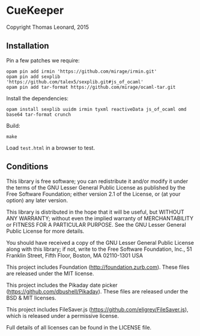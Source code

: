 CueKeeper
=========

Copyright Thomas Leonard, 2015


Installation
------------

Pin a few patches we require:

    opam pin add irmin 'https://github.com/mirage/irmin.git'
    opam pin add sexplib 'https://github.com/talex5/sexplib.git#js_of_ocaml'
    opam pin add tar-format https://github.com/mirage/ocaml-tar.git

Install the dependencies:

    opam install sexplib uuidm irmin tyxml reactiveData js_of_ocaml omd base64 tar-format crunch

Build:

    make

Load `test.html` in a browser to test.


Conditions
----------

This library is free software; you can redistribute it and/or
modify it under the terms of the GNU Lesser General Public
License as published by the Free Software Foundation; either
version 2.1 of the License, or (at your option) any later version.

This library is distributed in the hope that it will be useful,
but WITHOUT ANY WARRANTY; without even the implied warranty of
MERCHANTABILITY or FITNESS FOR A PARTICULAR PURPOSE.  See the GNU
Lesser General Public License for more details.

You should have received a copy of the GNU Lesser General Public
License along with this library; if not, write to the Free Software
Foundation, Inc., 51 Franklin Street, Fifth Floor, Boston, MA  02110-1301
USA


This project includes Foundation (http://foundation.zurb.com). These files
are released under the MIT license.


This project includes the Pikaday date picker (https://github.com/dbushell/Pikaday).
These files are released under the BSD & MIT licenses.


This project includes FileSaver.js (https://github.com/eligrey/FileSaver.js), which
is released under a permissive license.


Full details of all licenses can be found in the LICENSE file.
